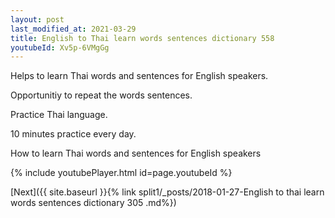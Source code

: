 ```yaml
---
layout: post
last_modified_at: 2021-03-29
title: English to Thai learn words sentences dictionary 558 
youtubeId: Xv5p-6VMgGg
---
```

 
 
Helps to learn Thai words and sentences for English speakers.

Opportunitiy to repeat the words sentences. 

Practice Thai language. 
 
10 minutes practice every day. 
 
How to learn Thai words and sentences for English speakers 
 
{% include youtubePlayer.html id=page.youtubeId %}
 
 
[Next]({{ site.baseurl }}{% link  split1/_posts/2018-01-27-English to thai learn words sentences dictionary 305 .md%})
 
